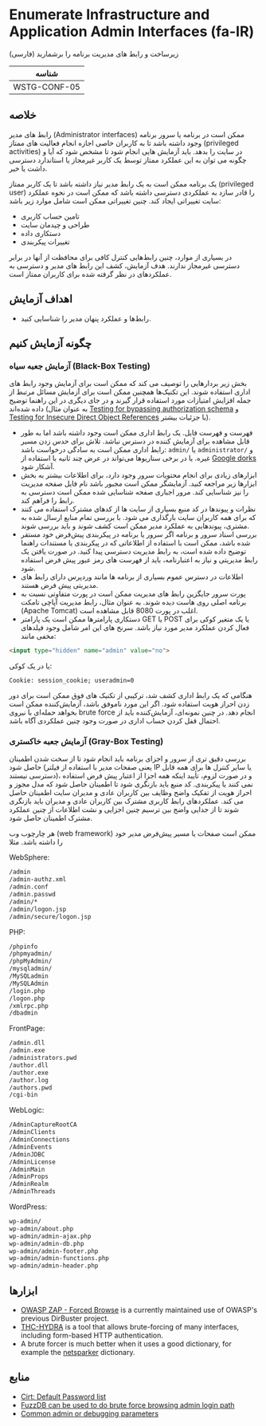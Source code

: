 # Enumerate Infrastructure and Application Admin Interfaces (fa-IR)

زیرساخت و رابط های مدیریت برنامه را برشمارید (فارسی)

|شناسه          |
|------------|
|WSTG-CONF-05|

## خلاصه

رابط های مدیر (Administrator interfaces) ممکن است در برنامه یا سرور برنامه وجود داشته باشد تا به کاربران خاصی اجازه انجام فعالیت های ممتاز (privileged activities) در سایت را بدهد. باید آزمایش هایی انجام شود تا مشخص شود که آیا و چگونه می توان به این عملکرد ممتاز توسط یک کاربر غیرمجاز یا استاندارد دسترسی داشت یا خیر.

یک برنامه ممکن است به یک رابط مدیر نیاز داشته باشد تا یک کاربر ممتاز (privileged user) را قادر سازد به عملکردی دسترسی داشته باشد که ممکن است در نحوه عملکرد سایت تغییراتی ایجاد کند. چنین تغییراتی ممکن است شامل موارد زیر باشد:

- تامین حساب کاربری
- طراحی و چیدمان سایت
- دستکاری داده
- تغییرات پیکربندی

در بسیاری از موارد، چنین رابط‌هایی کنترل کافی برای محافظت از آنها در برابر دسترسی غیرمجاز ندارند. هدف آزمایش، کشف این رابط های مدیر و دسترسی به عملکردهای در نظر گرفته شده برای کاربران ممتاز است.

## اهداف آزمایش

- رابط‌ها و عملکرد پنهان مدیر را شناسایی کنید.

## چگونه آزمایش کنیم

### آزمایش جعبه سیاه (Black-Box Testing)

بخش زیر بردارهایی را توصیف می کند که ممکن است برای آزمایش وجود رابط های اداری استفاده شوند. این تکنیک‌ها همچنین ممکن است برای آزمایش مسائل مرتبط از جمله افزایش امتیازات مورد استفاده قرار گیرند و در جای دیگری در این راهنما توضیح داده شده‌اند (به عنوان مثال [Testing for bypassing authorization schema](../05-Authorization_Testing/02-Testing_for_Bypassing_Authorization_Schema.md) و [Testing for Insecure Direct Object References](../05-Authorization_Testing/04-Testing_for_Insecure_Direct_Object_References.md) با جزئیات بیشتر).

- فهرست و فهرست فایل. یک رابط اداری ممکن است وجود داشته باشد اما به طور قابل مشاهده برای آزمایش کننده در دسترس نباشد. تلاش برای حدس زدن مسیر رابط اداری ممکن است به سادگی درخواست باشد: `admin/` یا `administrator/` و غیره. یا در برخی سناریوها می‌تواند در عرض چند ثانیه با استفاده از [Google dorks](https://www.exploit-db.com/google-hacking-database) آشکار شود.
- ابزارهای زیادی برای انجام محتویات سرور وجود دارد، برای اطلاعات بیشتر به بخش ابزارها زیر مراجعه کنید. آزمایشگر ممکن است مجبور باشد نام فایل صفحه مدیریت را نیز شناسایی کند. مرور اجباری صفحه شناسایی شده ممکن است دسترسی به رابط را فراهم کند.
- نظرات و پیوندها در کد منبع بسیاری از سایت ها از کدهای مشترک استفاده می کنند که برای همه کاربران سایت بارگذاری می شود. با بررسی تمام منابع ارسال شده به مشتری، پیوندهایی به عملکرد مدیر ممکن است کشف شوند و باید بررسی شوند.
- بررسی اسناد سرور و برنامه اگر سرور یا برنامه در پیکربندی پیش‌فرض خود مستقر شده باشد، ممکن است با استفاده از اطلاعاتی که در پیکربندی یا مستندات راهنما توضیح داده شده است، به رابط مدیریت دسترسی پیدا کنید. در صورت یافتن یک رابط مدیریتی و نیاز به اعتبارنامه، باید از فهرست های رمز عبور پیش فرض استفاده شود.
- اطلاعات در دسترس عموم بسیاری از برنامه ها مانند وردپرس دارای رابط های مدیریتی پیش فرض هستند.
- پورت سرور جایگزین رابط های مدیریت ممکن است در پورت متفاوتی نسبت به برنامه اصلی روی هاست دیده شوند. به عنوان مثال، رابط مدیریت آپاچی تامکت (Apache Tomcat) اغلب در پورت 8080 قابل مشاهده است.
- دستکاری پارامترها ممکن است یک پارامتر GET یا POST یا یک متغیر کوکی برای فعال کردن عملکرد مدیر مورد نیاز باشد. سرنخ های این امر شامل وجود فیلدهای مخفی مانند:

```html
<input type="hidden" name="admin" value="no">
```

یا در یک کوکی:

`Cookie: session_cookie; useradmin=0`

هنگامی که یک رابط اداری کشف شد، ترکیبی از تکنیک های فوق ممکن است برای دور زدن احراز هویت استفاده شود. اگر این مورد ناموفق باشد، آزمایش‌کننده ممکن است بخواهد حمله‌ای با نیروی brute force انجام دهد. در چنین نمونه‌ای، آزمایش‌کننده باید از احتمال قفل کردن حساب اداری در صورت وجود چنین عملکردی آگاه باشد.

### آزمایش جعبه خاکستری (Gray-Box Testing)

بررسی دقیق تری از سرور و اجزای برنامه باید انجام شود تا از سخت شدن اطمینان حاصل شود (یعنی صفحات مدیر با استفاده از فیلتر IP یا سایر کنترل ها برای همه قابل دسترسی نیستند)، و در صورت لزوم، تأیید اینکه همه اجزا از اعتبار پیش فرض استفاده نمی کنند یا پیکربندی. کد منبع باید بازنگری شود تا اطمینان حاصل شود که مدل مجوز و احراز هویت از تفکیک واضح وظایف بین کاربران عادی و مدیران سایت اطمینان حاصل می کند. عملکردهای رابط کاربری مشترک بین کاربران عادی و مدیران باید بازنگری شوند تا از جدایی واضح بین ترسیم چنین اجزایی و نشت اطلاعات از چنین عملکرد مشترک اطمینان حاصل شود.

هر چارچوب وب (web framework) ممکن است صفحات یا مسیر پیش‌فرض مدیر خود را داشته باشد. مثلا

WebSphere:

```html
/admin
/admin-authz.xml
/admin.conf
/admin.passwd
/admin/*
/admin/logon.jsp
/admin/secure/logon.jsp
```

PHP:

```html
/phpinfo
/phpmyadmin/
/phpMyAdmin/
/mysqladmin/
/MySQLadmin
/MySQLAdmin
/login.php
/logon.php
/xmlrpc.php
/dbadmin
```

FrontPage:

```html
/admin.dll
/admin.exe
/administrators.pwd
/author.dll
/author.exe
/author.log
/authors.pwd
/cgi-bin
```

WebLogic:

```html
/AdminCaptureRootCA
/AdminClients
/AdminConnections
/AdminEvents
/AdminJDBC
/AdminLicense
/AdminMain
/AdminProps
/AdminRealm
/AdminThreads
```

WordPress:

```html
wp-admin/
wp-admin/about.php
wp-admin/admin-ajax.php
wp-admin/admin-db.php
wp-admin/admin-footer.php
wp-admin/admin-functions.php
wp-admin/admin-header.php
```

## ابزارها

- [OWASP ZAP - Forced Browse](https://www.zaproxy.org/docs/desktop/addons/forced-browse/) is a currently maintained use of OWASP's previous DirBuster project.
- [THC-HYDRA](https://github.com/vanhauser-thc/thc-hydra) is a tool that allows brute-forcing of many interfaces, including form-based HTTP authentication.
- A brute forcer is much better when it uses a good dictionary, for example the [netsparker](https://www.netsparker.com/blog/web-security/svn-digger-better-lists-for-forced-browsing/) dictionary.

## منابع

- [Cirt: Default Password list](https://cirt.net/passwords)
- [FuzzDB can be used to do brute force browsing admin login path](https://github.com/fuzzdb-project/fuzzdb/blob/master/discovery/predictable-filepaths/login-file-locations/Logins.txt)
- [Common admin or debugging parameters](https://github.com/fuzzdb-project/fuzzdb/blob/master/attack/business-logic/CommonDebugParamNames.txt)
